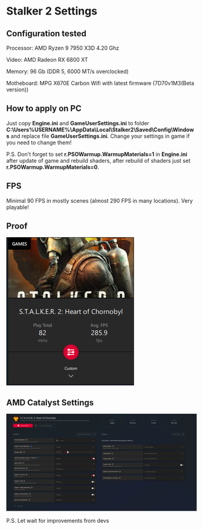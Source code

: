 # Stalker 2 Settings

## Configuration tested

Processor: AMD Ryzen 9 7950 X3D 4.20 Ghz

Video: AMD Radeon RX 6800 XT

Memory: 96 Gb (DDR 5, 6000 MT/s overclocked)

Motheboard: MPG X670E Carbon Wifi with latest firmware (7D70v1M3(Beta version))

## How to apply on PC

Just copy **Engine.ini** and **GameUserSettings.ini** to folder **C:\Users\%USERNAME%\AppData\Local\Stalker2\Saved\Config\Windows** and replace file **GameUserSettings.ini**. Change your settings in game if you need to change them!

P.S. Don't forget to set **r.PSOWarmup.WarmupMaterials=1** in **Engine.ini** after update of game and rebuild shaders, after rebuild of shaders just set **r.PSOWarmup.WarmupMaterials=0**.

## FPS

Minimal 90 FPS in mostly scenes (almost 290 FPS in many locations). Very playable!

## Proof

![FPS](Proof.png)

## AMD Catalyst Settings

![AMD Catalyst Settings](AMDCatalysitSettings.png)

P.S. Let wait for improvements from devs
